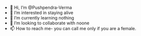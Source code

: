 - 👋 Hi, I’m @Pushpendra-Verma
- 👀 I’m interested in staying alive
- 🌱 I’m currently learning nothing
- 💞️ I’m looking to collaborate with noone
- 📫 How to reach me- you can call me only if you are a female.

<!---
Pushpendra-Verma/Pushpendra-Verma is a ✨ special ✨ repository because its `README.md` (this file) appears on your GitHub profile.
You can click the Preview link to take a look at your changes.
--->
